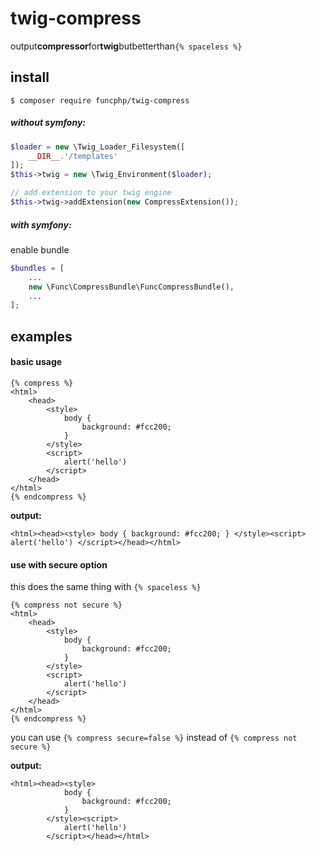 # twig-compress
output**compressor**for**twig**butbetterthan`{% spaceless %}`

## install

    $ composer require funcphp/twig-compress

##### without symfony:

```php
$loader = new \Twig_Loader_Filesystem([
    __DIR__.'/templates'
]);
$this->twig = new \Twig_Environment($loader);

// add extension to your twig engine
$this->twig->addExtension(new CompressExtension());
```

##### with symfony:

enable bundle

```php
$bundles = [
    ...
    new \Func\CompressBundle\FuncCompressBundle(),
    ...
];
```
    
## examples

#### basic usage

```twig
{% compress %}
<html>
    <head>
        <style>
            body {
                background: #fcc200;
            }
        </style>
        <script>
            alert('hello')
        </script>
    </head>
</html>
{% endcompress %}
```

**output:**

```twig
<html><head><style> body { background: #fcc200; } </style><script> alert('hello') </script></head></html>
```
    
#### use with secure option

this does the same thing with `{% spaceless %}`

```twig
{% compress not secure %}
<html>
    <head>
        <style>
            body {
                background: #fcc200;
            }
        </style>
        <script>
            alert('hello')
        </script>
    </head>
</html>
{% endcompress %}
```
you can use `{% compress secure=false %}` instead of `{% compress not secure %}`

**output:**

```twig
<html><head><style>
            body {
                background: #fcc200;
            }
        </style><script>
            alert('hello')
        </script></head></html>
```